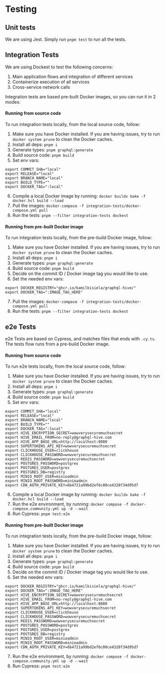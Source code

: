# Testing

## Unit tests

We are using Jest. Simply run `pnpm test` to run all the tests.

## Integration Tests

We are using Dockest to test the following concerns:

1. Main application flows and integration of different services
2. Containerize execution of all services
3. Cross-service network calls

Integration tests are based pre-built Docker images, so you can run it in 2 modes:

#### Running from source code

To run integration tests locally, from the local source code, follow:

1. Make sure you have Docker installed. If you are having issues, try to run `docker system prune`
   to clean the Docker caches.
2. Install all deps: `pnpm i`
3. Generate types: `pnpm graphql:generate`
4. Build source code: `pnpm build`
5. Set env vars:

```
export COMMIT_SHA="local"
export RELEASE="local"
export BRANCH_NAME="local"
export BUILD_TYPE=""
export DOCKER_TAG=":local"
```

6. Compile a local Docker image by running: `docker buildx bake -f docker.hcl build --load`
7. Pull the images: `docker-compose -f integration-tests/docker-compose.yml pull`
8. Run the tests: `pnpm --filter integration-tests dockest`

#### Running from pre-built Docker image

To run integration tests locally, from the pre-build Docker image, follow:

1. Make sure you have Docker installed. If you are having issues, try to run `docker system prune`
   to clean the Docker caches.
2. Install all deps: `pnpm i`
3. Generate types: `pnpm graphql:generate`
4. Build source code: `pnpm build`
5. Decide on the commit ID / Docker image tag you would like to use.
6. Set the needed env vars:

```
export DOCKER_REGISTRY="ghcr.io/kamilkisiela/graphql-hive/"
export DOCKER_TAG=":IMAGE_TAG_HERE"
```

7. Pull the images: `docker-compose -f integration-tests/docker-compose.yml pull`
8. Run the tests: `pnpm --filter integration-tests dockest`

## e2e Tests

e2e Tests are based on Cypress, and matches files that ends with `.cy.ts`. The tests flow runs from
a pre-build Docker image.

#### Running from source code

To run e2e tests locally, from the local source code, follow:

1. Make sure you have Docker installed. If you are having issues, try to run `docker system prune`
   to clean the Docker caches.
2. Install all deps: `pnpm i`
3. Generate types: `pnpm graphql:generate`
4. Build source code: `pnpm build`
5. Set env vars:

```
export COMMIT_SHA="local"
export RELEASE="local"
export BRANCH_NAME="local"
export BUILD_TYPE=""
export DOCKER_TAG=":local"
export HIVE_ENCRYPTION_SECRET=wowverysecuremuchsecret
export HIVE_EMAIL_FROM=no-reply@graphql-hive.com
export HIVE_APP_BASE_URL=http://localhost:8080
export SUPERTOKENS_API_KEY=wowverysecuremuchsecret
export CLICKHOUSE_USER=clickhouse
export CLICKHOUSE_PASSWORD=wowverysecuremuchsecret
export REDIS_PASSWORD=wowverysecuremuchsecret
export POSTGRES_PASSWORD=postgres
export POSTGRES_USER=postgres
export POSTGRES_DB=registry
export MINIO_ROOT_USER=minioadmin
export MINIO_ROOT_PASSWORD=minioadmin
export CDN_AUTH_PRIVATE_KEY=6b4721a99bd2ef6c00ce4328f34d95d7
```

6. Compile a local Docker image by running: `docker buildx bake -f docker.hcl build --load`
7. Run the e2e environment, by running:
   `docker compose -f docker-compose.community.yml up -d --wait`
8. Run Cypress: `pnpm test:e2e`

#### Running from pre-built Docker image

To run integration tests locally, from the pre-build Docker image, follow:

1. Make sure you have Docker installed. If you are having issues, try to run `docker system prune`
   to clean the Docker caches.
2. Install all deps: `pnpm i`
3. Generate types: `pnpm graphql:generate`
4. Build source code: `pnpm build`
5. Decide on the commit ID / Docker image tag you would like to use.
6. Set the needed env vars:

```
export DOCKER_REGISTRY="ghcr.io/kamilkisiela/graphql-hive/"
export DOCKER_TAG=":IMAGE_TAG_HERE"
export HIVE_ENCRYPTION_SECRET=wowverysecuremuchsecret
export HIVE_EMAIL_FROM=no-reply@graphql-hive.com
export HIVE_APP_BASE_URL=http://localhost:8080
export SUPERTOKENS_API_KEY=wowverysecuremuchsecret
export CLICKHOUSE_USER=clickhouse
export CLICKHOUSE_PASSWORD=wowverysecuremuchsecret
export REDIS_PASSWORD=wowverysecuremuchsecret
export POSTGRES_PASSWORD=postgres
export POSTGRES_USER=postgres
export POSTGRES_DB=registry
export MINIO_ROOT_USER=minioadmin
export MINIO_ROOT_PASSWORD=minioadmin
export CDN_AUTH_PRIVATE_KEY=6b4721a99bd2ef6c00ce4328f34d95d7
```

7. Run the e2e environment, by running:
   `docker compose -f docker-compose.community.yml up -d --wait`
8. Run Cypress: `pnpm test:e2e`
